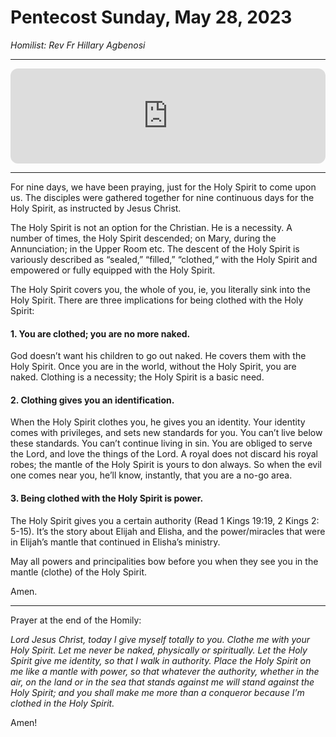 # Pentecost Sunday, May 28, 2023
_Homilist: Rev Fr Hillary Agbenosi_

---

<iframe style="border-radius:12px" src="https://open.spotify.com/embed/episode/49aVzj1iZUAtDhNXKPjXCV?utm_source=generator&theme=0" width="100%" height="152" frameBorder="0" allowfullscreen="" allow="autoplay; clipboard-write; encrypted-media; fullscreen; picture-in-picture" loading="lazy"></iframe>

---

For nine days, we have been praying, just for the Holy Spirit to come upon us. The disciples were gathered together for nine continuous days for the Holy Spirit, as instructed by Jesus Christ.

The Holy Spirit is not an option for the Christian. He is a necessity. A number of times, the Holy Spirit descended; on Mary, during the Annunciation; in the Upper Room etc. The descent of the Holy Spirit is variously described as “sealed,” “filled,” “clothed,“ with the Holy Spirit and empowered or fully equipped with the Holy Spirit.

The Holy Spirit covers you, the whole of you, ie, you literally sink into the Holy Spirit. There are three implications for being clothed with the Holy Spirit:

#### 1. You are clothed; you are no more naked. 
God doesn’t want his children to go out naked. He covers them with the Holy Spirit. Once you are in the world, without the Holy Spirit, you are naked. Clothing is a necessity; the Holy Spirit is a basic need.

#### 2. Clothing gives you an identification.
When the Holy Spirit clothes you, he gives you an identity. Your identity comes with privileges, and sets new standards for you. You can’t live below these standards. You can’t continue living in sin. You are obliged to serve the Lord, and love the things of the Lord. A royal does not discard his royal robes; the mantle of the Holy Spirit is yours to don always. So when the evil one comes near you, he’ll know, instantly, that you are a no-go area.

#### 3.	Being clothed with the Holy Spirit is power.
The Holy Spirit gives you a certain authority (Read 1 Kings 19:19, 2 Kings 2: 5-15). It’s the story about Elijah and Elisha, and the power/miracles that were in Elijah’s mantle that continued in Elisha’s ministry.

May all powers and principalities bow before you when they see you in the mantle (clothe) of the Holy Spirit.

Amen.

---

Prayer at the end of the Homily:

_Lord Jesus Christ, today I give myself totally to you. Clothe me with your Holy Spirit. Let me never be naked, physically or spiritually. Let the Holy Spirit give me identity, so that I walk in authority. Place the Holy Spirit on me like a mantle with power, so that whatever the authority, whether in the air, on the land or in the sea that stands against me will stand against the Holy Spirit; and you shall make me more than a conqueror because I’m clothed in the Holy Spirit._

Amen!